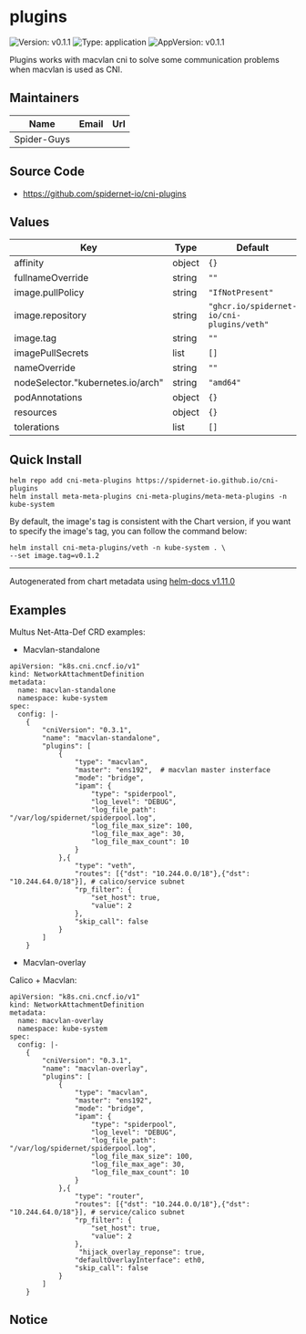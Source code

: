 # plugins

![Version: v0.1.1](https://img.shields.io/badge/Version-v0.1.1-informational?style=flat-square) ![Type: application](https://img.shields.io/badge/Type-application-informational?style=flat-square) ![AppVersion: v0.1.1](https://img.shields.io/badge/AppVersion-v0.1.1-informational?style=flat-square)

Plugins works with macvlan cni to solve some communication problems when macvlan is used as CNI.

## Maintainers

| Name | Email | Url |
| ---- | ------ | --- |
| Spider-Guys |  |  |

## Source Code

* <https://github.com/spidernet-io/cni-plugins>

## Values

| Key | Type | Default | Description |
|-----|------|---------|-------------|
| affinity | object | `{}` |  |
| fullnameOverride | string | `""` |  |
| image.pullPolicy | string | `"IfNotPresent"` |  |
| image.repository | string | `"ghcr.io/spidernet-io/cni-plugins/veth"` |  |
| image.tag | string | `""` |  |
| imagePullSecrets | list | `[]` |  |
| nameOverride | string | `""` |  |
| nodeSelector."kubernetes.io/arch" | string | `"amd64"` |  |
| podAnnotations | object | `{}` |  |
| resources | object | `{}` |  |
| tolerations | list | `[]` |  |

## Quick Install

```shell
helm repo add cni-meta-plugins https://spidernet-io.github.io/cni-plugins
helm install meta-meta-plugins cni-meta-plugins/meta-meta-plugins -n kube-system 
```

By default, the image's tag is consistent with the Chart version, if you want to specify the image's tag, you can follow the command below:

```shell
helm install cni-meta-plugins/veth -n kube-system . \
--set image.tag=v0.1.2
```

-----------------------------
Autogenerated from chart metadata using [helm-docs v1.11.0](https://github.com/norwoodj/helm-docs/releases/v1.11.0)

## Examples

Multus Net-Atta-Def CRD examples:

- Macvlan-standalone

```shell
apiVersion: "k8s.cni.cncf.io/v1"
kind: NetworkAttachmentDefinition
metadata:
  name: macvlan-standalone
  namespace: kube-system
spec:
  config: |-
    {
        "cniVersion": "0.3.1",
        "name": "macvlan-standalone",
        "plugins": [
            {
                "type": "macvlan",
                "master": "ens192",  # macvlan master insterface
                "mode": "bridge",
                "ipam": {
                    "type": "spiderpool",
                    "log_level": "DEBUG",
                    "log_file_path": "/var/log/spidernet/spiderpool.log",
                    "log_file_max_size": 100,
                    "log_file_max_age": 30,
                    "log_file_max_count": 10
                }
            },{
                "type": "veth",
                "routes": [{"dst": "10.244.0.0/18"},{"dst": "10.244.64.0/18"}], # calico/service subnet
                "rp_filter": {
                    "set_host": true,
                    "value": 2
                },
                "skip_call": false
            }
        ]
    }

```

- Macvlan-overlay

Calico + Macvlan:

```shell
apiVersion: "k8s.cni.cncf.io/v1"
kind: NetworkAttachmentDefinition
metadata:
  name: macvlan-overlay
  namespace: kube-system
spec:
  config: |-
    {
        "cniVersion": "0.3.1",
        "name": "macvlan-overlay",
        "plugins": [
            {
                "type": "macvlan",
                "master": "ens192",
                "mode": "bridge",
                "ipam": {
                    "type": "spiderpool",
                    "log_level": "DEBUG",
                    "log_file_path": "/var/log/spidernet/spiderpool.log",
                    "log_file_max_size": 100,
                    "log_file_max_age": 30,
                    "log_file_max_count": 10
                }
            },{
                "type": "router",
                "routes": [{"dst": "10.244.0.0/18"},{"dst": "10.244.64.0/18"}], # service/calico subnet
                "rp_filter": {
                    "set_host": true,
                    "value": 2
                },
                 "hijack_overlay_reponse": true,
                "defaultOverlayInterface": eth0,
                "skip_call": false
            }
        ]
    }

```

## Notice 
